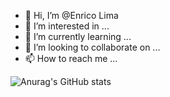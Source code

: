 - 👋 Hi, I’m @Enrico Lima
- 👀 I’m interested in ...
- 🌱 I’m currently learning ...
- 💞️ I’m looking to collaborate on ...
- 📫 How to reach me ...

![Anurag's GitHub stats](https://github-readme-stats.vercel.app/api?username=enricoli&theme=great-gatsby&show_icons=true?theme=great-gatsby)

<a href="https://github.com/enricoli">
  <img align="center" src="https://github-readme-stats.vercel.app/api/top-langs/?username=enricoli&theme=great-gatsby/>
</a>

<!---
EnricoLi/EnricoLi is a ✨ special ✨ repository because its `README.md` (this file) appears on your GitHub profile.
You can click the Preview link to take a look at your changes.
--->
